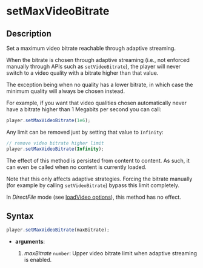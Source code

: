 # setMaxVideoBitrate

## Description

Set a maximum video bitrate reachable through adaptive streaming.

When the bitrate is chosen through adaptive streaming (i.e., not enforced manually through
APIs such as `setVideoBitrate`), the player will never switch to a video quality with a
bitrate higher than that value.

The exception being when no quality has a lower bitrate, in which case the minimum quality
will always be chosen instead.

For example, if you want that video qualities chosen automatically never have a bitrate
higher than 1 Megabits per second you can call:

```js
player.setMaxVideoBitrate(1e6);
```

Any limit can be removed just by setting that value to `Infinity`:

```js
// remove video bitrate higher limit
player.setMaxVideoBitrate(Infinity);
```

The effect of this method is persisted from content to content. As such, it can even be
called when no content is currently loaded.

Note that this only affects adaptive strategies. Forcing the bitrate manually (for example
by calling `setVideoBitrate`) bypass this limit completely.

<div class="warning">
In <i>DirectFile</i> mode (see <a
href="../Loading_a_Content.md#transport">loadVideo options</a>),
this method has no effect.
</div>

## Syntax

```js
player.setMaxVideoBitrate(maxBitrate);
```

- **arguments**:

  1. _maxBitrate_ `number`: Upper video bitrate limit when adaptive streaming is enabled.
